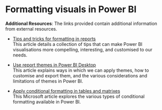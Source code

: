 Formatting visuals in Power BI
==============================

**Additional Resources**: The links provided contain additional information from external resources.

* [Tips and tricks for formatting in reports](https://learn.microsoft.com/en-us/power-bi/visuals/service-tips-and-tricks-for-color-formatting?tabs=powerbi-desktop)  
    This article details a collection of tips that can make Power BI visualisations more compelling, interesting, and customised to our needs.

* [Use report themes in Power BI Desktop](https://learn.microsoft.com/en-us/power-bi/create-reports/desktop-report-themes)  
    This article explains ways in which we can apply themes, how to customise and export them, and the various considerations and limitations of themes in Power BI.

* [Apply conditional formatting in tables and matrixes](https://learn.microsoft.com/en-us/power-bi/create-reports/desktop-conditional-table-formatting)  
    This Microsoft article explores the various types of conditional formatting available in Power BI.

